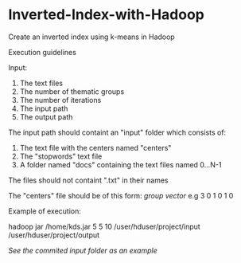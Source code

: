 # Inverted-Index-with-Hadoop
Create an inverted index using k-means in Hadoop

Execution guidelines

Input: 
1. The text files
2. The number of thematic groups
3. The number of iterations
4. The input path
5. The output path

The input path should containt an "input" folder which consists of:
1. The text file with the centers named "centers"
2. The "stopwords" text file
3. A folder named "docs" containing the text files named 0...N-1

The files should not containt ".txt" in their names

The "centers" file should be of this form:
*group* *vector*
e.g 3 0 1 0 1 0

Example of execution:

hadoop jar /home/kds.jar 5 5 10 /user/hduser/project/input
/user/hduser/project/output

*See the commited input folder as an example*
